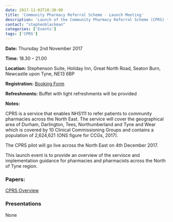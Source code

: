 ```yaml
---
date: 2017-11-02T18:30:00
title: 'Community Pharmacy Referral Scheme - Launch Meeting'
description: 'Launch of the Community Pharmacy Referral Scheme (CPRS) for all North of Tyne pharmacies and pharmacists'
contact: "stephenblackman"
categories: ['Events']
tags: ['CPRS']
---
```


**Date:** Thursday 2nd November 2017

**Time:** 18.30 – 21.00  

**Location:** Stephenson Suite, Holiday Inn, Great North Road, Seaton Burn, Newcastle upon Tyne, NE13 6BP

**Registration:** [Booking Form](https://www.eventbrite.co.uk/e/community-pharmacy-referral-scheme-launch-event-for-north-of-tyne-pharmacies-tickets-38576342880)  

**Refreshments:** Buffet with light refreshments will be provided

**Notes:**

CPRS is a service that enables NHS111 to refer patients to community pharmacies across the North East.  The service will cover the geographical area of Durham, Darlington, Tees, Northumberland and Tyne and Wear which is covered by 10 Clinical Commissioning Groups and contains a population of 2,624,621 (ONS figure for CCGs, 2017).

The CPRS pilot will go live across the North East on 4th December 2017.

This launch event is to provide an overview of the servioce and implementation guidance for pharmacies and pharmacists across the North of Tyne region.

### Papers:

[CPRS Overview](/files/Community-Pharmacy-Referral-Service-Overview.pdf)  

### Presentations

None
